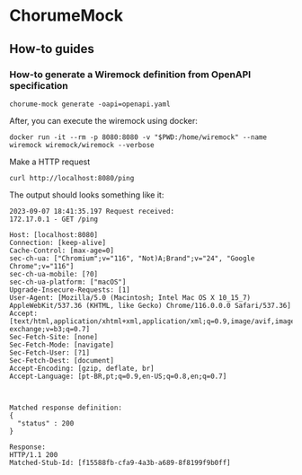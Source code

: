 # ChorumeMock



## How-to guides

### How-to generate a Wiremock definition from OpenAPI specification

```
chorume-mock generate -oapi=openapi.yaml
```

After, you can execute the wiremock using docker:

```shell
docker run -it --rm -p 8080:8080 -v "$PWD:/home/wiremock" --name wiremock wiremock/wiremock --verbose
```

Make a HTTP request

```shell
curl http://localhost:8080/ping
```

The output should looks something like it:

```shell
2023-09-07 18:41:35.197 Request received:
172.17.0.1 - GET /ping

Host: [localhost:8080]
Connection: [keep-alive]
Cache-Control: [max-age=0]
sec-ch-ua: ["Chromium";v="116", "Not)A;Brand";v="24", "Google Chrome";v="116"]
sec-ch-ua-mobile: [?0]
sec-ch-ua-platform: ["macOS"]
Upgrade-Insecure-Requests: [1]
User-Agent: [Mozilla/5.0 (Macintosh; Intel Mac OS X 10_15_7) AppleWebKit/537.36 (KHTML, like Gecko) Chrome/116.0.0.0 Safari/537.36]
Accept: [text/html,application/xhtml+xml,application/xml;q=0.9,image/avif,image/webp,image/apng,*/*;q=0.8,application/signed-exchange;v=b3;q=0.7]
Sec-Fetch-Site: [none]
Sec-Fetch-Mode: [navigate]
Sec-Fetch-User: [?1]
Sec-Fetch-Dest: [document]
Accept-Encoding: [gzip, deflate, br]
Accept-Language: [pt-BR,pt;q=0.9,en-US;q=0.8,en;q=0.7]



Matched response definition:
{
  "status" : 200
}

Response:
HTTP/1.1 200
Matched-Stub-Id: [f15588fb-cfa9-4a3b-a689-8f8199f9b0ff]
```